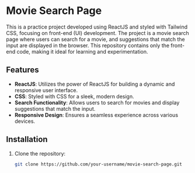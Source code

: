 # Movie Search Page

This is a practice project developed using ReactJS and styled with Tailwind CSS, focusing on front-end (UI) development. The project is a movie search page where users can search for a movie, and suggestions that match the input are displayed in the browser. This repository contains only the front-end code, making it ideal for learning and experimentation.

## Features

- **ReactJS**: Utilizes the power of ReactJS for building a dynamic and responsive user interface.
- **CSS**: Styled with CSS for a sleek, modern design.
- **Search Functionality**: Allows users to search for movies and display suggestions that match the input.
- **Responsive Design**: Ensures a seamless experience across various devices.

## Installation

1. Clone the repository:
   ```bash
   git clone https://github.com/your-username/movie-search-page.git
